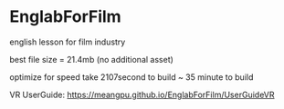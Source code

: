 # EnglabForFilm

english lesson for film industry

best file size = 21.4mb (no additional asset)

optimize for speed take 2107second to build
~ 35 minute to build

VR UserGuide: https://meangpu.github.io/EnglabForFilm/UserGuideVR
